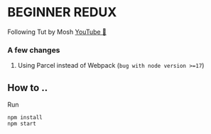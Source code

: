 # BEGINNER REDUX

Following Tut by Mosh [YouTube 🎥](https://youtu.be/poQXNp9ItL4)

### A few changes

1. Using Parcel instead of Webpack (`bug with node version >=17`)

## How to ..

Run

```
npm install
npm start
```
